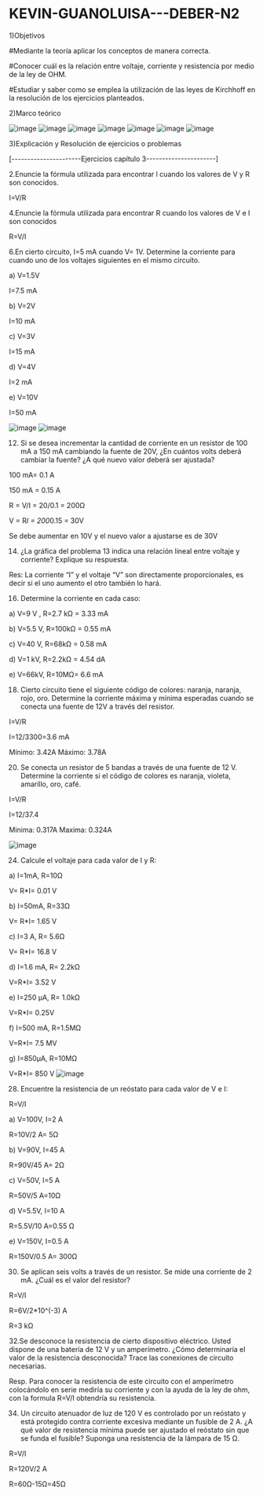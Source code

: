 # KEVIN-GUANOLUISA---DEBER-N2
1)Objetivos 

#Mediante la teoría aplicar los conceptos de manera correcta.

#Conocer cuál es la relación entre voltaje, corriente y resistencia por medio de la ley de OHM.

#Estudiar y saber como se emplea la utilización de las leyes de Kirchhoff en la resolución de los ejercicios planteados.

2)Marco teórico

![image](https://user-images.githubusercontent.com/104913700/202566639-c3200e2f-7654-485e-970f-17c8252407bc.png)
![image](https://user-images.githubusercontent.com/104913700/202566676-2545e700-a610-47cb-99de-0cefd3d63bce.png)
![image](https://user-images.githubusercontent.com/104913700/202566700-bde90b93-3a4e-4783-b8be-450b939f687b.png)
![image](https://user-images.githubusercontent.com/104913700/202566718-8585b3cc-73f9-4fe1-8784-d57d95262af0.png)
![image](https://user-images.githubusercontent.com/104913700/202566741-66a3d0c7-a134-4bfe-87a7-119a8fb11a08.png)
![image](https://user-images.githubusercontent.com/104913700/202566753-413a8303-977b-40a8-ba73-ab54401f30e0.png)
![image](https://user-images.githubusercontent.com/104913700/202566766-e0ad874f-2967-44c7-a598-7daee327906e.png)

3)Explicación y Resolución de ejercicios o problemas

[----------------------Ejercicios capítulo 3----------------------]

2.Enuncie la fórmula utilizada para encontrar l cuando los valores de V y R son conocidos.

I=V/R

4.Enuncie la fórmula utilizada para encontrar R cuando los valores de V e I son conocidos 

R=V/I

6.En cierto circuito, I=5 mA cuando V= 1V. Determine la corriente para cuando uno de los voltajes siguientes en el mismo circuito.  

a) V=1.5V

I=7.5 mA

b) V=2V

I=10 mA

c) V=3V

I=15 mA

d) V=4V

I=2 mA

e) V=10V

I=50 mA

![image](https://user-images.githubusercontent.com/104913700/202568042-7b9fbd4d-f0fd-4000-89c2-16107af63320.png)
![image](https://user-images.githubusercontent.com/104913700/202568069-7b97f7c4-95a8-4397-b277-179e210fac79.png)

12. Si se desea incrementar la cantidad de corriente en un resistor de 100 mA a 150 mA cambiando la fuente de 20V, ¿En cuántos volts deberá cambiar la fuente? ¿A qué nuevo valor deberá ser ajustada?  

100 mA= 0.1 A

150 mA = 0.15 A

R = V/I = 20/0.1 = 200Ω

V = R*I = 200*0.15 = 30V

Se debe aumentar en 10V y el nuevo valor a ajustarse es de 30V

14. ¿La gráfica del problema 13 indica una relación lineal entre voltaje y corriente? Explique su respuesta.

Res: La corriente “I” y el voltaje “V” son directamente proporcionales, es decir si el uno aumento el otro también lo hará.

16. Determine la corriente en cada caso:

a) V=9 V , R=2.7 kΩ = 3.33 mA

b) V=5.5 V, R=100kΩ = 0.55 mA

c) V=40 V, R=68kΩ = 0.58 mA

d) V=1 kV, R=2.2kΩ = 4.54 dA

e) V=66kV, R=10MΩ= 6.6 mA

18. Cierto circuito tiene el siguiente código de colores: naranja, naranja, rojo, oro. Determine la corriente máxima y mínima esperadas cuando se conecta una fuente de 12V a través del resistor.

I=V/R

I=12/3300=3.6 mA

Mínimo: 3.42A      Máximo: 3.78A

20. Se conecta un resistor de 5 bandas a través de una fuente de 12 V. Determine la corriente si el código
de colores es naranja, violeta, amarillo, oro, café.

I=V/R

I=12/37.4

Minima: 0.317A     Maxima: 0.324A

![image](https://user-images.githubusercontent.com/104913700/202568656-c55b0ca8-9a9a-4aa9-a3e5-b53e92d4b327.png)

24. Calcule el voltaje para cada valor de I y R:

a) I=1mA, R=10Ω

V= R*I= 0.01 V

b) I=50mA, R=33Ω

V= R*I= 1.65 V

c) I=3 A, R= 5.6Ω

V= R*I= 16.8 V

d) I=1.6 mA, R= 2.2kΩ

V=R*I= 3.52 V

e) I=250 µA, R= 1.0kΩ

V=R*I= 0.25V

f) I=500 mA, R=1.5MΩ

V=R*I= 7.5 MV

g) I=850µA, R=10MΩ

V=R*I= 850 V
![image](https://user-images.githubusercontent.com/104913700/202568924-3a1554c0-bdbc-487d-b463-e8a6a80afe8a.png)

28. Encuentre la resistencia de un reóstato para cada valor de V e I:

R=V/I

a) V=100V, I=2 A

R=10V/2 A= 5Ω

b) V=90V, I=45 A

R=90V/45 A= 2Ω

c) V=50V, I=5 A

R=50V/5 A=10Ω

d) V=5.5V, I=10 A

R=5.5V/10 A=0.55 Ω

e) V=150V, I=0.5 A

R=150V/0.5 A= 300Ω

30. Se aplican seis volts a través de un resistor. Se mide una corriente de 2 mA. ¿Cuál es el valor del resistor?

R=V/I

R=6V/2*10^(-3) A

R=3 kΩ

32.Se desconoce la resistencia de cierto dispositivo eléctrico. Usted dispone de una batería de 12 V y un amperímetro. ¿Cómo determinaría el valor de la resistencia desconocida? Trace las conexiones de circuito necesarias.

Resp. Para conocer la resistencia de este circuito con el amperímetro colocándolo en serie mediría su corriente y con la ayuda de la ley de ohm, con la formula R=V/I obtendría su resistencia.

34. Un circuito atenuador de luz de 120 V es controlado por un reóstato y está protegido contra corriente excesiva mediante un fusible de 2 A. ¿A qué valor de resistencia mínima puede ser ajustado el reóstato sin que se funda el fusible? Suponga una resistencia de la lámpara de 15 Ω.

R=V/I

R=120V/2 A

R=60Ω-15Ω=45Ω


